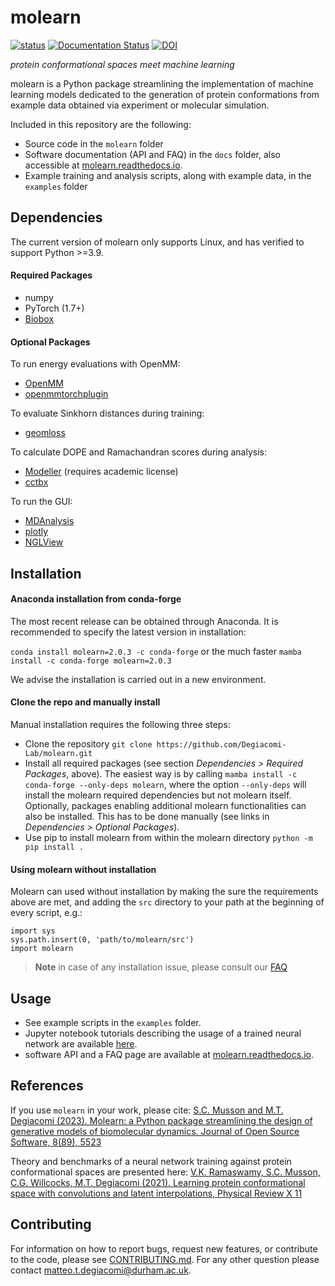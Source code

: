 # molearn

[![status](https://joss.theoj.org/papers/781a409020f1c37417067aef6fbc3217/status.svg)](https://joss.theoj.org/papers/781a409020f1c37417067aef6fbc3217)
[![Documentation Status](https://readthedocs.org/projects/molearn/badge/?version=latest)](https://molearn.readthedocs.io/en/latest/?badge=latest)
[![DOI](https://zenodo.org/badge/145391811.svg)](https://zenodo.org/badge/latestdoi/145391811)



*protein conformational spaces meet machine learning*

molearn is a Python package streamlining the implementation of machine learning models dedicated to the generation of protein conformations from example data obtained via experiment or molecular simulation.

Included in this repository are the following:
* Source code in the `molearn` folder
* Software documentation (API and FAQ) in the `docs` folder, also accessible at [molearn.readthedocs.io](https://molearn.readthedocs.io/).
* Example training and analysis scripts, along with example data, in the `examples` folder

## Dependencies

The current version of molearn only supports Linux, and has verified to support Python >=3.9.

#### Required Packages

* numpy
* PyTorch (1.7+)
* [Biobox](https://github.com/Degiacomi-Lab/biobox)

#### Optional Packages

To run energy evaluations with OpenMM:
* [OpenMM](https://openmm.org/documentation)
* [openmmtorchplugin](https://github.com/SCMusson/openmmtorchplugin)

To evaluate Sinkhorn distances during training:
* [geomloss](https://www.kernel-operations.io/geomloss/)

To calculate DOPE and Ramachandran scores during analysis:
* [Modeller](https://salilab.org/modeller/) (requires academic license)
* [cctbx](https://cctbx.github.io/)

To run the GUI:
* [MDAnalysis](https://www.mdanalysis.org/)
* [plotly](https://plotly.com/python/)
* [NGLView](http://nglviewer.org/nglview/latest/)

## Installation ##

#### Anaconda installation from conda-forge ####

The most recent release can be obtained through Anaconda. It is recommended to specify the latest version in installation:

`conda install molearn=2.0.3 -c conda-forge` or the much faster `mamba install -c conda-forge molearn=2.0.3`

We advise the installation is carried out in a new environment.

#### Clone the repo and manually install ####

Manual installation requires the following three steps:
* Clone the repository `git clone https://github.com/Degiacomi-Lab/molearn.git`
* Install all required packages (see section *Dependencies > Required Packages*, above). The easiest way is by calling `mamba install -c conda-forge --only-deps molearn`, where the option `--only-deps` will install the molearn required dependencies but not molearn itself. Optionally, packages enabling additional molearn functionalities can also be installed. This has to be done manually (see links in *Dependencies > Optional Packages*).
* Use pip to install molearn from within the molearn directory `python -m pip install .`

#### Using molearn without installation ####

Molearn can used without installation by making the sure the requirements above are met, and adding the `src` directory to your path at the beginning of every script, e.g.:
```
import sys
sys.path.insert(0, 'path/to/molearn/src')
import molearn
```

> **Note**
> in case of any installation issue, please consult our [FAQ](https://molearn.readthedocs.io/en/latest/FAQ.html)

## Usage ##

* See example scripts in the `examples` folder.
* Jupyter notebook tutorials describing the usage of a trained neural network are available [here](https://github.com/Degiacomi-Lab/molearn_notebook).
* software API and a FAQ page are available at [molearn.readthedocs.io](https://molearn.readthedocs.io/).

## References ##

If you use `molearn` in your work, please cite: [S.C. Musson and M.T. Degiacomi (2023). Molearn: a Python package streamlining the design of generative models of biomolecular dynamics. Journal of Open Source Software, 8(89), 5523](https://doi.org/10.21105/joss.05523)

Theory and benchmarks of a neural network training against protein conformational spaces are presented here:
[V.K. Ramaswamy, S.C. Musson, C.G. Willcocks, M.T. Degiacomi (2021). Learning protein conformational space with convolutions and latent interpolations, Physical Review X 11](
https://journals.aps.org/prx/abstract/10.1103/PhysRevX.11.011052)

## Contributing ##

For information on how to report bugs, request new features, or contribute to the code, please see [CONTRIBUTING.md](CONTRIBUTING.md).
For any other question please contact matteo.t.degiacomi@durham.ac.uk.
